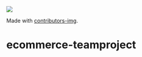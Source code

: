 <a href="https://github.com/crrakib5/ecommerce-team-project/graphs/contributors">
  <img src="https://contrib.rocks/image?repo=crrakib5/ecommerce-team-project" />
</a>

Made with [contributors-img](https://contrib.rocks).
# ecommerce-teamproject
